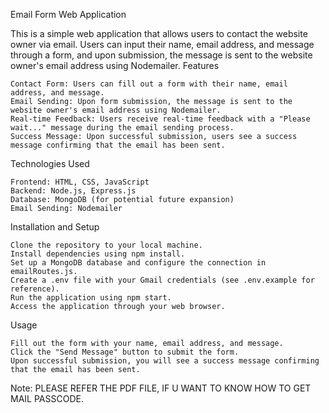 Email Form Web Application

This is a simple web application that allows users to contact the website owner via email. Users can input their name, email address, and message through a form, and upon submission, the message is sent to the website owner's email address using Nodemailer.
Features

    Contact Form: Users can fill out a form with their name, email address, and message.
    Email Sending: Upon form submission, the message is sent to the website owner's email address using Nodemailer.
    Real-time Feedback: Users receive real-time feedback with a "Please wait..." message during the email sending process.
    Success Message: Upon successful submission, users see a success message confirming that the email has been sent.

Technologies Used

    Frontend: HTML, CSS, JavaScript
    Backend: Node.js, Express.js
    Database: MongoDB (for potential future expansion)
    Email Sending: Nodemailer

Installation and Setup

    Clone the repository to your local machine.
    Install dependencies using npm install.
    Set up a MongoDB database and configure the connection in emailRoutes.js.
    Create a .env file with your Gmail credentials (see .env.example for reference).
    Run the application using npm start.
    Access the application through your web browser.

Usage

    Fill out the form with your name, email address, and message.
    Click the "Send Message" button to submit the form.
    Upon successful submission, you will see a success message confirming that the email has been sent.

Note: PLEASE REFER THE PDF FILE, IF U WANT TO KNOW HOW TO GET MAIL PASSCODE.

    
